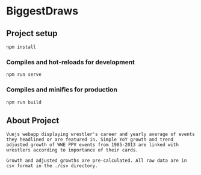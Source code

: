 # BiggestDraws

## Project setup
```
npm install
```

### Compiles and hot-reloads for development
```
npm run serve
```

### Compiles and minifies for production
```
npm run build
```

## About Project
```
Vuejs webapp displaying wrestler's career and yearly average of events they headlined or are featured in. Simple YoY growth and trend adjusted growth of WWE PPV events from 1985-2013 are linked with wrestlers according to importance of their cards.

Growth and adjusted growths are pre-calculated. All raw data are in csv format in the ./csv directory.
```